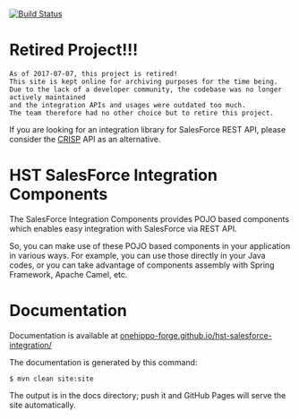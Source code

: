 [![Build Status](https://travis-ci.org/onehippo-forge/hst-salesforce-integration.svg?branch=develop)](https://travis-ci.org/onehippo-forge/hst-salesforce-integration)

# Retired Project!!!

```
As of 2017-07-07, this project is retired!
This site is kept online for archiving purposes for the time being.
Due to the lack of a developer community, the codebase was no longer actively maintained
and the integration APIs and usages were outdated too much.
The team therefore had no other choice but to retire this project.
```

If you are looking for an integration library for SalesForce REST API, please consider the [CRISP](https://www.onehippo.org/12/library/concepts/crisp-api/introduction.html) API as an alternative.

# HST SalesForce Integration Components

The SalesForce Integration Components provides POJO based components which enables easy integration with SalesForce via REST API.

So, you can make use of these POJO based components in your application in various ways. For example, you can use those directly in your Java codes, or you can take advantage of components assembly with Spring Framework, Apache Camel, etc. 

# Documentation 

Documentation is available at [onehippo-forge.github.io/hst-salesforce-integration/](https://onehippo-forge.github.io/hst-salesforce-integration/)

The documentation is generated by this command:

```
$ mvn clean site:site
```

The output is in the docs directory; push it and GitHub Pages will serve the site automatically. 
